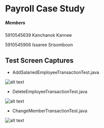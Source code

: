 # Payroll Case Study

##### Members

5910545639 Kanchanok Kannee

5910545906 Issaree Srisomboon

## Test Screen Captures

- AddSalariedEmployeeTransactionTest.java

![alt text](https://image.ibb.co/byNqDe/1.jpg)

- DeleteEmployeeTransactionTest.java

![alt text](https://image.ibb.co/f4VMKK/2.jpg)

- ChangeMemberTransactionTest.java

![alt text](https://image.ibb.co/kWyK6z/3.jpg)